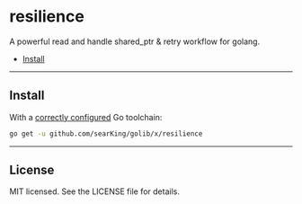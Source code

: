 # resilience

A powerful read and handle shared_ptr & retry workflow for golang.

* [Install](#install)

---

## Install

With a [correctly configured](https://golang.org/doc/install#testing) Go toolchain:

```sh
go get -u github.com/searKing/golib/x/resilience
```

---

## License

MIT licensed. See the LICENSE file for details.
